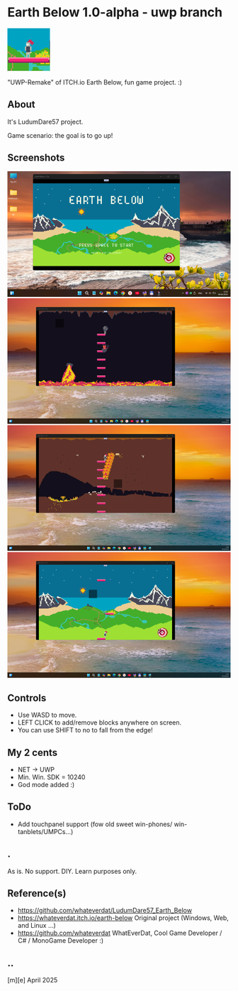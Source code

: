 # Earth Below 1.0-alpha - uwp branch 
![Logo](Images/logo.png)

"UWP-Remake" of ITCH.io Earth Below, fun game project. :)


## About

It's LudumDare57 project. 

Game scenario: the goal is to go up!

## Screenshots
![W11](Images/sshot01.png)
![W11](Images/sshot02.png)
![W11](Images/sshot03.png)
![W11](Images/sshot04.png)

## Controls
- Use WASD to move. 
- LEFT CLICK to add/remove blocks anywhere on screen.
- You can use SHIFT to no to fall from the edge!

## My 2 cents
-  NET -> UWP
- Min. Win. SDK = 10240 
- God mode added :)

## ToDo
- Add touchpanel support (fow old sweet win-phones/ win-tanblets/UMPCs...)

## .
As is. No support. DIY. Learn purposes only.

## Reference(s)
- https://github.com/whateverdat/LudumDare57_Earth_Below
- https://whateverdat.itch.io/earth-below Original project (Windows, Web, and Linux ...)
- https://github.com/whateverdat WhatEverDat, Cool Game Developer / C# / MonoGame Developer :)

## ..
[m][e] April 2025
